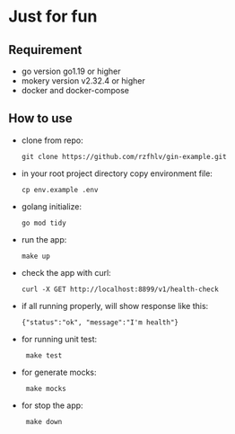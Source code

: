 # Just for fun

## Requirement

- go version go1.19 or higher
- mokery version v2.32.4 or higher
- docker and docker-compose

## How to use

- clone from repo: 

    ``` git clone https://github.com/rzfhlv/gin-example.git ```

- in your root project directory copy environment file:

    ``` cp env.example .env ```

- golang initialize:

    ``` go mod tidy ```

- run the app:

    ``` make up ```

- check the app with curl:

    ``` curl -X GET http://localhost:8899/v1/health-check ```

- if all running properly, will show response like this:
    
    ``` {"status":"ok", "message":"I'm health"} ```

- for running unit test:
    
    ``` make test```

- for generate mocks:

    ``` make mocks```

- for stop the app:

    ``` make down```